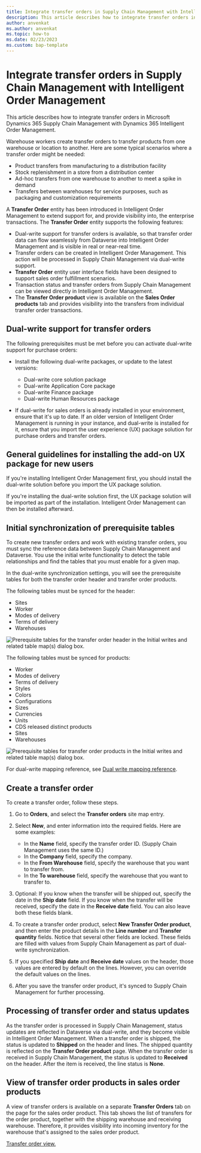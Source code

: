 ```yaml
---
title: Integrate transfer orders in Supply Chain Management with Intelligent Order Management
description: This article describes how to integrate transfer orders in Microsoft Dynamics 365 Supply Chain Management with Dynamics 365 Intelligent Order Management.
author: anvenkat
ms.author: anvenkat
ms.topic: how-to
ms.date: 02/23/2023
ms.custom: bap-template
---
```


# Integrate transfer orders in Supply Chain Management with Intelligent Order Management

This article describes how to integrate transfer orders in Microsoft Dynamics 365 Supply Chain Management with Dynamics 365 Intelligent Order Management.

Warehouse workers create transfer orders to transfer products from one warehouse or location to another. Here are some typical scenarios where a transfer order might be needed:

- Product transfers from manufacturing to a distribution facility
- Stock replenishment in a store from a distribution center
- Ad-hoc transfers from one warehouse to another to meet a spike in demand
- Transfers between warehouses for service purposes, such as packaging and customization requirements

A **Transfer Order** entity has been introduced in Intelligent Order Management to extend support for, and provide visibility into, the enterprise transactions. The **Transfer Order** entity supports the following features:

- Dual-write support for transfer orders is available, so that transfer order data can flow seamlessly from Dataverse into Intelligent Order Management and is visible in real or near-real time.
- Transfer orders can be created in Intelligent Order Management. This action will be processed in Supply Chain Management via dual-write support.
- **Transfer Order** entity user interface fields have been designed to support sales order fulfillment scenarios.
- Transaction status and transfer orders from Supply Chain Management can be viewed directly in Intelligent Order Management.
- The **Transfer Order product** view is available on the **Sales Order products** tab and provides visibility into the transfers from individual transfer order transactions.

## Dual-write support for transfer orders

The following prerequisites must be met before you can activate dual-write support for purchase orders:

- Install the following dual-write packages, or update to the latest versions:

    - Dual-write core solution package
    - Dual-write Application Core package
    - Dual-write Finance package
    - Dual-write Human Resources package

- If dual-write for sales orders is already installed in your environment, ensure that it's up to date. If an older version of Intelligent Order Management is running in your instance, and dual-write is installed for it, ensure that you import the user experience (UX) package solution for purchase orders and transfer orders.

## General guidelines for installing the add-on UX package for new users

If you're installing Intelligent Order Management first, you should install the dual-write solution before you import the UX package solution.

If you're installing the dual-write solution first, the UX package solution will be imported as part of the installation. Intelligent Order Management can then be installed afterward.

## Initial synchronization of prerequisite tables

To create new transfer orders and work with existing transfer orders, you must sync the reference data between Supply Chain Management and Dataverse. You use the initial write functionality to detect the table relationships and find the tables that you must enable for a given map.

In the dual-write synchronization settings, you will see the prerequisite tables for both the transfer order header and transfer order products.

The following tables must be synced for the header:

- Sites
- Worker
- Modes of delivery
- Terms of delivery
- Warehouses

![Prerequisite tables for the transfer order header in the Initial writes and related table map(s) dialog box.](media/Transferheader.png)

The following tables must be synced for products:

- Worker
- Modes of delivery
- Terms of delivery
- Styles
- Colors
- Configurations
- Sizes
- Currencies
- Units
- CDS released distinct products
- Sites
- Warehouses

![Prerequisite tables for transfer order products in the Initial writes and related table map(s) dialog box.](media/Tolines.png)

For dual-write mapping reference, see [Dual write mapping reference](/fin-ops-core/dev-itpro/data-entities/dual-write/mapping-reference).

## Create a transfer order

To create a transfer order, follow these steps.

1. Go to **Orders**, and select the **Transfer orders** site map entry.
1. Select **New**, and enter information into the required fields. Here are some examples:

    - In the **Name** field, specify the transfer order ID. (Supply Chain Management uses the same ID.)
    - In the **Company** field, specify the company.
    - In the **From Warehouse** field, specify the warehouse that you want to transfer from.
    - In the **To warehouse** field, specify the warehouse that you want to transfer to. 

1. Optional: If you know when the transfer will be shipped out, specify the date in the **Ship date** field. If you know when the transfer will be received, specify the date in the **Receive date** field. You can also leave both these fields blank.
1. To create a transfer order product, select **New Transfer Order product**, and then enter the product details in the **Line number** and **Transfer quantity** fields. Notice that several other fields are locked. These fields are filled with values from Supply Chain Management as part of dual-write synchronization.
1. If you specified **Ship date** and **Receive date** values on the header, those values are entered by default on the lines. However, you can override the default values on the lines.
1. After you save the transfer order product, it's synced to Supply Chain Management for further processing.

## Processing of transfer order and status updates

As the transfer order is processed in Supply Chain Management, status updates are reflected in Dataverse via dual-write, and they become visible in Intelligent Order Management. When a transfer order is shipped, the status is updated to **Shipped** on the header and lines. The shipped quantity is reflected on the **Transfer Order product** page. When the transfer order is received in Supply Chain Management, the status is updated to **Received** on the header. After the item is received, the line status is **None**.

## View of transfer order products in sales order products

A view of transfer orders is available on a separate **Transfer Orders** tab on the page for the sales order product. This tab shows the list of transfers for the order product, together with the shipping warehouse and receiving warehouse. Therefore, it provides visibility into incoming inventory for the warehouse that's assigned to the sales order product. 

[Transfer order view.](media/TO.png)
